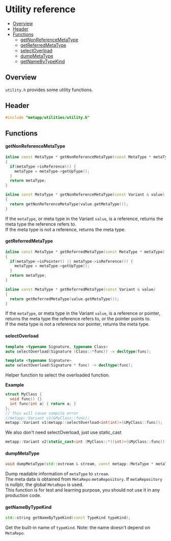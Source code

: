 [//]: # (Auto generated file, don't modify this file.)

# Utility reference
<!--begintoc-->
* [Overview](#a2_1)
* [Header](#a2_2)
* [Functions](#a2_3)
  * [getNonReferenceMetaType](#a4_1)
  * [getReferredMetaType](#a4_2)
  * [selectOverload](#a4_3)
  * [dumpMetaType](#a4_4)
  * [getNameByTypeKind](#a4_5)
<!--endtoc-->

<a id="a2_1"></a>
## Overview

`utility.h` provides some utility functions.

<a id="a2_2"></a>
## Header

```c++
#include "metapp/utilities/utility.h"
```

<a id="a2_3"></a>
## Functions

<a id="a4_1"></a>
#### getNonReferenceMetaType

```c++
inline const MetaType * getNonReferenceMetaType(const MetaType * metaType)
{
  if(metaType->isReference()) {
    metaType = metaType->getUpType();
  }
  return metaType;
}

inline const MetaType * getNonReferenceMetaType(const Variant & value)
{
  return getNonReferenceMetaType(value.getMetaType());
}
```

If the `metaType`, or meta type in the Variant `value`, is a reference, returns the meta type the reference refers to.  
If the meta type is not a reference, returns the meta type.

<a id="a4_2"></a>
#### getReferredMetaType

```c++
inline const MetaType * getReferredMetaType(const MetaType * metaType)
{
  if(metaType->isPointer() || metaType->isReference()) {
    metaType = metaType->getUpType();
  }
  return metaType;
}

inline const MetaType * getReferredMetaType(const Variant & value)
{
  return getReferredMetaType(value.getMetaType());
}
```

If the `metaType`, or meta type in the Variant `value`, is a reference or pointer, returns the meta type the reference refers to, or the pointer points to.  
If the meta type is not a reference nor pointer, returns the meta type.

<a id="a4_3"></a>
#### selectOverload

```c++
template <typename Signature, typename Class>
auto selectOverload(Signature (Class::*func)) -> decltype(func);

template <typename Signature>
auto selectOverload(Signature * func) -> decltype(func);
```

Helper function to select the overloaded function.

**Example**  

```c++
struct MyClass {
  void func() {}
  int func(int a) { return a; }
};
// This will cause compile error
//metapp::Variant v1(&MyClass::func);
metapp::Variant v1(metapp::selectOverload<int(int)>(&MyClass::func));
```

We also don't need selectOverload, just use static_cast

```c++
metapp::Variant v2(static_cast<int (MyClass::*)(int)>(&MyClass::func));
```

<a id="a4_4"></a>
#### dumpMetaType

```c++
void dumpMetaType(std::ostream & stream, const metapp::MetaType * metaType, const MetaRepo * metaRepository = nullptr);
```

Dump readable information of `metaType` to `stream`.  
The meta data is obtained from `MetaRepo` `metaRepository`. If `metaRepository` is nullptr, the global `MetaRepo` is used.  
This function is for test and learning purpose, you should not use it in any production code.  

<a id="a4_5"></a>
#### getNameByTypeKind

```c++
std::string getNameByTypeKind(const TypeKind typeKind);
```

Get the built-in name of `typeKind`. Note: the name doesn't depend on `MetaRepo`.
